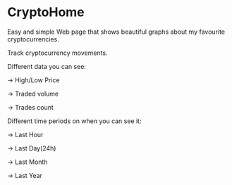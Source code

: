 # CryptoHome

Easy and simple Web page that shows beautiful graphs about my favourite cryptocurrencies.

Track cryptocurrency movements.

Different data you can see:

-> High/Low Price

-> Traded volume

-> Trades count

Different time periods on when you can see it:

-> Last Hour

-> Last Day(24h)

-> Last Month

-> Last Year

